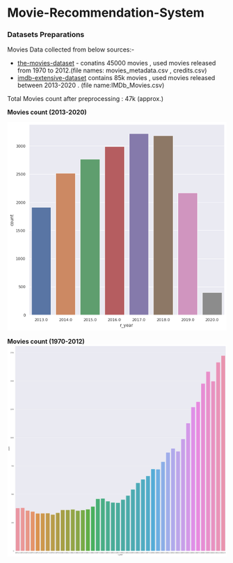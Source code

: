 # Movie-Recommendation-System

### Datasets Preparations

Movies Data collected from below sources:-
- [the-movies-dataset](https://www.kaggle.com/rounakbanik/the-movies-dataset)   - conatins 45000 movies , used movies released from 1970 to 2012.(file names: movies_metadata.csv , credits.csv) 
- [imdb-extensive-dataset](https://www.kaggle.com/stefanoleone992/imdb-extensive-dataset)  contains 85k movies , used movies released between 2013-2020 . (file name:IMDb_Movies.csv) 

Total Movies count after preprocessing : 47k (approx.)


**Movies count (2013-2020)**

![Output](img/Output2.png "Sample Output")


**Movies count (1970-2012)**
![Output1](img/Output1.png "Sample Output1")

